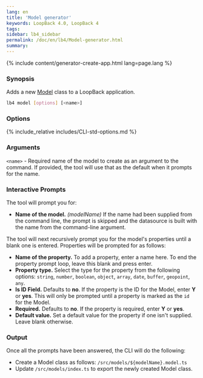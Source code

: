```yaml
---
lang: en
title: 'Model generator'
keywords: LoopBack 4.0, LoopBack 4
tags:
sidebar: lb4_sidebar
permalink: /doc/en/lb4/Model-generator.html
summary:
---
```


{% include content/generator-create-app.html lang=page.lang %}

### Synopsis

Adds a new [Model](Model.md) class to a LoopBack application.

```sh
lb4 model [options] [<name>]
```

### Options

{% include_relative includes/CLI-std-options.md %}

### Arguments

`<name>` - Required name of the model to create as an argument to the command.
If provided, the tool will use that as the default when it prompts for the name.

### Interactive Prompts

The tool will prompt you for:

- **Name of the model.** _(modelName)_ If the name had been supplied from the
  command line, the prompt is skipped and the datasource is built with the name
  from the command-line argument.

The tool will next recursively prompt you for the model's properties until a
blank one is entered. Properties will be prompted for as follows:

- **Name of the property.** To add a property, enter a name here. To end the
  property prompt loop, leave this blank and press enter.
- **Property type.** Select the type for the property from the following
  options: `string`, `number`, `boolean`, `object`, `array`, `date`, `buffer`,
  `geopoint`, `any`.
- **Is ID Field.** Defaults to **no**. If the property is the ID for the Model,
  enter **Y** or **yes**. This will only be prompted until a property is marked
  as the `id` for the Model.
- **Required.** Defaults to **no**. If the property is required, enter **Y** or
  **yes**.
- **Default value.** Set a default value for the property if one isn't supplied.
  Leave blank otherwise.

### Output

Once all the prompts have been answered, the CLI will do the following:

- Create a Model class as follows: `/src/models/${modelName}.model.ts`
- Update `/src/models/index.ts` to export the newly created Model class.
